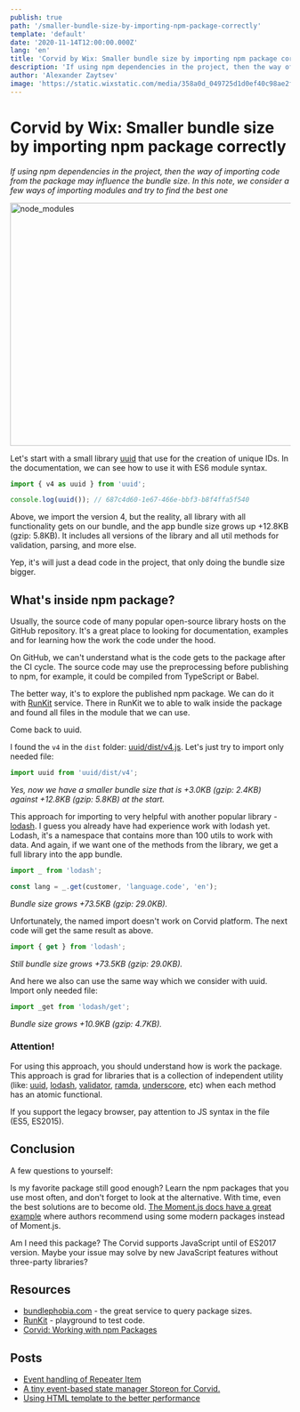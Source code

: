 ```yaml
---
publish: true
path: '/smaller-bundle-size-by-importing-npm-package-correctly'
template: 'default'
date: '2020-11-14T12:00:00.000Z'
lang: 'en'
title: 'Corvid by Wix: Smaller bundle size by importing npm package correctly'
description: 'If using npm dependencies in the project, then the way of importing code from the package may influence the bundle size. In this note, we consider a few ways of importing modules and try to find the best one'
author: 'Alexander Zaytsev'
image: 'https://static.wixstatic.com/media/358a0d_049725d1d0ef40c98ae2f6f73cc2368d~mv2.jpg/v2/fill/w_500,h_500/i.jpg'
---
```


# Corvid by Wix: Smaller bundle size by importing npm package correctly

*If using npm dependencies in the project, then the way of importing code from the package may influence the bundle size. In this note, we consider a few ways of importing modules and try to find the best one*

<img
  src="https://static.wixstatic.com/media/358a0d_049725d1d0ef40c98ae2f6f73cc2368d~mv2.jpg"
  width="777"
  height="437"
  alt="node_modules"
  loading="lazy"
  decoding="async"
  crossorigin="anonymous"
/>

Let's start with a small library [uuid](https://www.npmjs.com/package/uuid) that use for the creation of unique IDs. In the documentation, we can see how to use it with ES6 module syntax.

```js
import { v4 as uuid } from 'uuid';

console.log(uuid()); // 687c4d60-1e67-466e-bbf3-b8f4ffa5f540
```

Above, we import the version 4, but the reality, all library with all functionality gets on our bundle, and the app bundle size grows up +12.8KB (gzip: 5.8KB). It includes all versions of the library and all util methods for validation, parsing, and more else.

Yep, it's will just a dead code in the project, that only doing the bundle size bigger.

## What's inside npm package?

Usually, the source code of many popular open-source library hosts on the GitHub repository. It's a great place to looking for documentation, examples and for learning how the work the code under the hood.

On GitHub, we can't understand what is the code gets to the package after the CI cycle. The source code may use the preprocessing before publishing to npm, for example, it could be compiled from TypeScript or Babel.

The better way, it's to explore the published npm package. We can do it with [RunKit](https://npm.runkit.com/) service. There in RunKit we to able to walk inside the package and found all files in the module that we can use.

Come back to uuid.

I found the `v4` in the `dist` folder: [uuid/dist/v4.js](https://npm.runkit.com/uuid/dist/v4.js). Let's just try to import only needed file:

```js
import uuid from 'uuid/dist/v4';
```

*Yes, now we have a smaller bundle size that is +3.0KB (gzip: 2.4KB) against +12.8KB (gzip: 5.8KB) at the start.*

This approach for importing to very helpful with another popular library - [lodash](https://lodash.com/docs/4.17.15). I guess you already have had experience work with lodash yet. Lodash, it's a namespace that contains more than 100 utils to work with data.
And again, if we want one of the methods from the library, we get a full library into the app bundle.

```js
import _ from 'lodash';

const lang = _.get(customer, 'language.code', 'en');
```

*Bundle size grows +73.5KB (gzip: 29.0KB).*

Unfortunately, the named import doesn't work on Corvid platform. The next code will get the same result as above.

```js
import { get } from 'lodash';
```

*Still bundle size grows +73.5KB (gzip: 29.0KB).*

And here we also can use the same way which we consider with uuid. Import only needed file:

```js
import _get from 'lodash/get';
```

*Bundle size grows +10.9KB (gzip: 4.7KB).*

### Attention!

For using this approach, you should understand how is work the package. This approach is grad for libraries that is a collection of independent utility (like: [uuid](https://github.com/uuidjs/uuid), [lodash](https://lodash.com/), [validator](https://github.com/validatorjs/validator.js), [ramda](https://ramdajs.com/), [underscore](https://underscorejs.org/), etc) when each method has an atomic functional.

If you support the legacy browser, pay attention to JS syntax in the file (ES5, ES2015).

## Conclusion

A few questions to yourself:

Is my favorite package still good enough? Learn the npm packages that you use most often, and don't forget to look at the alternative. With time, even the best solutions are to become old. [The Moment.js docs have a great example](https://momentjs.com/docs/#/-project-status/recommendations/) where authors recommend using some modern packages instead of Moment.js.

Am I need this package? The Corvid supports JavaScript until of ES2017 version. Maybe your issue may solve by new JavaScript features without three-party libraries?

## Resources

- [bundlephobia.com](https://bundlephobia.com/) - the great service to query package sizes.
- [RunKit](https://npm.runkit.com/) - playground to test code.
- [Corvid: Working with npm Packages](https://support.wix.com/en/article/corvid-working-with-npm-packages)

## Posts

- [Event handling of Repeater Item](/event-handling-of-repeater-item/)
- [A tiny event-based state manager Storeon for Corvid.](/corvid-storeon/)
- [Using HTML template to the better performance](/html-template-in-corvid/)
